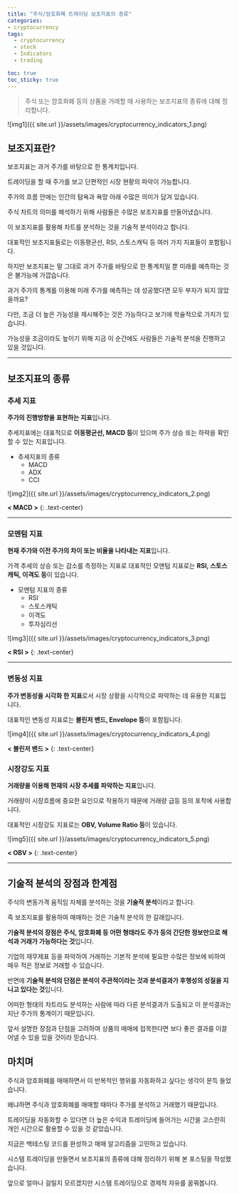 ```yaml
---
title: "주식/암호화폐 트레이딩 보조지표의 종류"
categories:
- cryptocurrency
tags:
  - cryptocurrency
  - stock
  - Indicators
  - trading

toc: true
toc_sticky: true
---
```


> 주식 또는 암호화폐 등의 상품을 거래할 때 사용하는 보조지표의 종류에 대해 정리합니다.

![img1]({{ site.url }}/assets/images/cryptocurrency_indicators_1.png)



## 보조지표란?

보조지표는 과거 주가를 바탕으로 한 통계치입니다.

트레이딩을 할 때 주가를 보고 단편적인 시장 현황의 파악이 가능합니다.

주가의 흐름 안에는 인간의 탐욕과 욕망 아래 수많은 의미가 담겨 있습니다.

주식 차트의 의미를 해석하기 위해 사람들은 수많은 보조지표를 만들어냈습니다.
 
이 보조지표를 활용해 차트를 분석하는 것을 기술적 분석이라고 합니다.

대표적인 보조지표들로는 이동평균선, RSI, 스토스캐틱 등 여러 가지 지표들이 포함됩니다.

하지만 보조지표는 말 그대로 과거 주가를 바탕으로 한 통계치일 뿐 미래를 예측하는 것은 불가능에 가깝습니다.

과거 주가의 통계를 이용해 미래 주가를 예측하는 데 성공했다면 모두 부자가 되지 않았을까요?

다만, 조금 더 높은 가능성을 제시해주는 것은 가능하다고 보기에 학술적으로 가치가 있습니다.

가능성을 조금이라도 높이기 위해 지금 이 순간에도 사람들은 기술적 분석을 진행하고 있을 것입니다.



----------



## 보조지표의 종류



### 추세 지표

**주가의 진행방향을 표현하는 지표**입니다.

추세지표에는 대표적으로 **이동평균선, MACD 등**이 있으며 주가 상승 또는 하락을 확인할 수 있는 지표입니다.

- 추세지표의 종류
  - MACD
  - ADX
  - CCI

![img2]({{ site.url }}/assets/images/cryptocurrency_indicators_2.png)

**< MACD >**
{: .text-center}

----------


### 모멘텀 지표

**현재 주가와 이전 주가의 차이 또는 비율을 나타내는 지표**입니다.

가격 추세의 상승 또는 감소를 측정하는 지표로 대표적인 모맨텀 지표로는 **RSI, 스토스캐틱, 이격도 등**이 있습니다.

- 모멘텀 지표의 종류
  - RSI
  - 스토스캐틱
  - 이격도
  - 투자심리선

![img3]({{ site.url }}/assets/images/cryptocurrency_indicators_3.png)

**< RSI >**
{: .text-center}


----------



### 변동성 지표

**주가 변동성을 시각화 한 지표**로서 시장 상황을 시각적으로 파악하는 데 유용한 지표입니다.

대표적인 변동성 지표로는 **볼린저 밴드, Envelope 등**이 포함됩니다.

![img4]({{ site.url }}/assets/images/cryptocurrency_indicators_4.png)

**< 볼린저 밴드 >**
{: .text-center}



### 시장강도 지표

**거래량을 이용해 현재의 시장 추세를 파악하는 지표**입니다.

거래량이 시장흐름에 중요한 요인으로 작용하기 때문에 거래량 급등 등의 포착에 사용합니다.

대표적인 시장강도 지표로는 **OBV, Volume Ratio 등**이 있습니다.

![img5]({{ site.url }}/assets/images/cryptocurrency_indicators_5.png)

**< OBV >**
{: .text-center}



----------


## 기술적 분석의 장점과 한계점

주식의 변동가격 움직임 자체를 분석하는 것을 **기술적 분석**이라고 합니다. 

즉 보조지표를 활용하여 매매하는 것은 기술적 분석의 한 갈래입니다.

**기술적 분석의 장점은 주식, 암호화폐 등 어떤 형태라도 주가 등의 간단한 정보만으로 해석과 거래가 가능하다는 것**입니다.

기업의 재무제표 등을 파악하여 거래하는 기본적 분석에 필요한 수많은 정보에 비하여 매우 적은 정보로 거래할 수 있습니다.

반면에 **기술적 분석의 단점은 분석이 주관적이라는 것과 분석결과가 후행성의 성질을 지니고 있다는 것**입니다.

어떠한 형태의 차트라도 분석하는 사람에 따라 다른 분석결과가 도출되고 이 분석결과는 지난 주가의 통계이기 때문입니다.

앞서 설명한 장점과 단점을 고려하여 상품의 매매에 접목한다면 보다 좋은 결과를 이끌어낼 수 있을 있을 것이라 믿습니다.



## 마치며

주식과 암호화폐를 매매하면서 이 반복적인 행위를 자동화하고 싶다는 생각이 문득 들었습니다.

왜냐하면 주식과 암호화폐를 매매할 때마다 주가를 분석하고 거래했기 때문입니다.

트레이딩을 자동화할 수 있다면 더 높은 수익과 트레이딩에 들어가는 시간을 고스란히 개인 시간으로 활용할 수 있을 것 같았습니다.

지금은 백테스팅 코드를 완성하고 매매 알고리즘을 고민하고 있습니다.

시스템 트레이딩을 만들면서 보조지표의 종류에 대해 정리하기 위해 본 포스팅을 작성했습니다.

앞으로 얼마나 걸릴지 모르겠지만 시스템 트레이딩으로 경제적 자유를 꿈꿔봅니다.